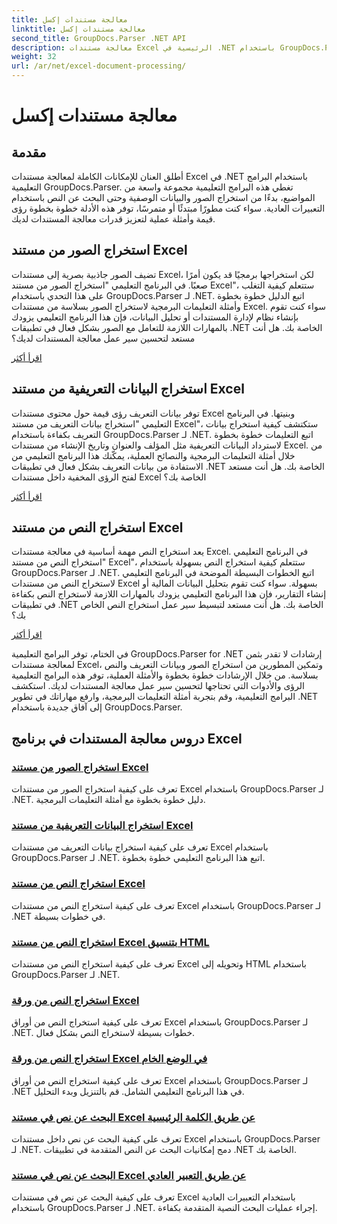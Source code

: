 ```yaml
---
title: معالجة مستندات إكسل
linktitle: معالجة مستندات إكسل
second_title: GroupDocs.Parser .NET API
description: معالجة مستندات Excel الرئيسية في .NET باستخدام GroupDocs.Parser. تعلم كيفية استخراج الصور والبيانات التعريفية والنص بكفاءة باستخدام الأدلة خطوة بخطوة.
weight: 32
url: /ar/net/excel-document-processing/
---
```


# معالجة مستندات إكسل

## مقدمة

أطلق العنان للإمكانات الكاملة لمعالجة مستندات Excel في .NET باستخدام البرامج التعليمية GroupDocs.Parser. تغطي هذه البرامج التعليمية مجموعة واسعة من المواضيع، بدءًا من استخراج الصور والبيانات الوصفية وحتى البحث عن النص باستخدام التعبيرات العادية. سواء كنت مطورًا مبتدئًا أو متمرسًا، توفر هذه الأدلة خطوة بخطوة رؤى قيمة وأمثلة عملية لتعزيز قدرات معالجة المستندات لديك.

## استخراج الصور من مستند Excel

تضيف الصور جاذبية بصرية إلى مستندات Excel، لكن استخراجها برمجيًا قد يكون أمرًا صعبًا. في البرنامج التعليمي "استخراج الصور من مستند Excel"، ستتعلم كيفية التغلب على هذا التحدي باستخدام GroupDocs.Parser لـ .NET. اتبع الدليل خطوة بخطوة وأمثلة التعليمات البرمجية لاستخراج الصور بسلاسة من مستندات Excel. سواء كنت تقوم بإنشاء نظام لإدارة المستندات أو تحليل البيانات، فإن هذا البرنامج التعليمي يزودك بالمهارات اللازمة للتعامل مع الصور بشكل فعال في تطبيقات .NET الخاصة بك. هل أنت مستعد لتحسين سير عمل معالجة المستندات لديك؟

[اقرأ أكثر](./extract-images-from-excel-document/)

## استخراج البيانات التعريفية من مستند Excel

توفر بيانات التعريف رؤى قيمة حول محتوى مستندات Excel وبنيتها. في البرنامج التعليمي "استخراج بيانات التعريف من مستند Excel"، ستكتشف كيفية استخراج بيانات التعريف بكفاءة باستخدام GroupDocs.Parser لـ .NET. اتبع التعليمات خطوة بخطوة لاسترداد البيانات التعريفية مثل المؤلف والعنوان وتاريخ الإنشاء من مستندات Excel. من خلال أمثلة التعليمات البرمجية والنصائح العملية، يمكّنك هذا البرنامج التعليمي من الاستفادة من بيانات التعريف بشكل فعال في تطبيقات .NET الخاصة بك. هل أنت مستعد لفتح الرؤى المخفية داخل مستندات Excel الخاصة بك؟

[اقرأ أكثر](./extract-metadata-from-excel-document/)

## استخراج النص من مستند Excel

يعد استخراج النص مهمة أساسية في معالجة مستندات Excel. في البرنامج التعليمي "استخراج النص من مستند Excel"، ستتعلم كيفية استخراج النص بسهولة باستخدام GroupDocs.Parser لـ .NET. اتبع الخطوات البسيطة الموضحة في البرنامج التعليمي لاستخراج النص من مستندات Excel بسهولة. سواء كنت تقوم بتحليل البيانات المالية أو إنشاء التقارير، فإن هذا البرنامج التعليمي يزودك بالمهارات اللازمة لاستخراج النص بكفاءة في تطبيقات .NET الخاصة بك. هل أنت مستعد لتبسيط سير عمل استخراج النص الخاص بك؟

[اقرأ أكثر](./extract-text-from-excel-document/)

في الختام، توفر البرامج التعليمية GroupDocs.Parser for .NET إرشادات لا تقدر بثمن لمعالجة مستندات Excel، وتمكين المطورين من استخراج الصور وبيانات التعريف والنص بسلاسة. من خلال الإرشادات خطوة بخطوة والأمثلة العملية، توفر هذه البرامج التعليمية الرؤى والأدوات التي تحتاجها لتحسين سير عمل معالجة المستندات لديك. استكشف البرامج التعليمية، وقم بتجربة أمثلة التعليمات البرمجية، وارفع مهاراتك في تطوير .NET إلى آفاق جديدة باستخدام GroupDocs.Parser.
## دروس معالجة المستندات في برنامج Excel
### [استخراج الصور من مستند Excel](./extract-images-from-excel-document/)
تعرف على كيفية استخراج الصور من مستندات Excel باستخدام GroupDocs.Parser لـ .NET. دليل خطوة بخطوة مع أمثلة التعليمات البرمجية.
### [استخراج البيانات التعريفية من مستند Excel](./extract-metadata-from-excel-document/)
تعرف على كيفية استخراج بيانات التعريف من مستندات Excel باستخدام GroupDocs.Parser لـ .NET. اتبع هذا البرنامج التعليمي خطوة بخطوة.
### [استخراج النص من مستند Excel](./extract-text-from-excel-document/)
تعرف على كيفية استخراج النص من مستندات Excel باستخدام GroupDocs.Parser لـ .NET في خطوات بسيطة.
### [استخراج النص من مستند Excel بتنسيق HTML](./extract-text-from-excel-document-as-html/)
تعرف على كيفية استخراج النص من مستندات Excel وتحويله إلى HTML باستخدام GroupDocs.Parser لـ .NET.
### [استخراج النص من ورقة Excel](./extract-text-from-excel-sheet/)
تعرف على كيفية استخراج النص من أوراق Excel باستخدام GroupDocs.Parser لـ .NET. خطوات بسيطة لاستخراج النص بشكل فعال.
### [استخراج النص من ورقة Excel في الوضع الخام](./extract-text-from-excel-sheet-in-raw-mode/)
تعرف على كيفية استخراج النص من أوراق Excel باستخدام GroupDocs.Parser لـ .NET في هذا البرنامج التعليمي الشامل. قم بالتنزيل وبدء التحليل.
### [البحث عن نص في مستند Excel عن طريق الكلمة الرئيسية](./search-text-in-excel-document-by-keyword/)
تعرف على كيفية البحث عن نص داخل مستندات Excel باستخدام GroupDocs.Parser لـ .NET. دمج إمكانيات البحث عن النص المتقدمة في تطبيقات .NET الخاصة بك.
### [البحث عن نص في مستند Excel عن طريق التعبير العادي](./search-text-in-excel-document-by-regular-expression/)
تعرف على كيفية البحث عن نص في مستندات Excel باستخدام التعبيرات العادية باستخدام GroupDocs.Parser لـ .NET. إجراء عمليات البحث النصية المتقدمة بكفاءة.